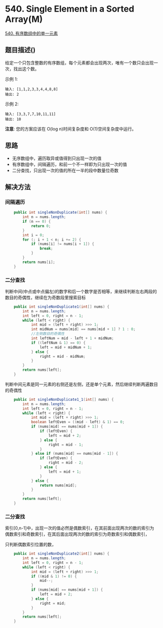 
# 540. Single Element in a Sorted Array(M)

[540. 有序数组中的单一元素](https://leetcode-cn.com/problems/single-element-in-a-sorted-array/)

## 题目描述()

给定一个只包含整数的有序数组，每个元素都会出现两次，唯有一个数只会出现一次，找出这个数。

示例 1:
```
输入: [1,1,2,3,3,4,4,8,8]
输出: 2
```

示例 2:
```
输入: [3,3,7,7,10,11,11]
输出: 10
```

**注意**: 您的方案应该在 O(log n)时间复杂度和 O(1)空间复杂度中运行。

## 思路

- 无序数组中，遍历取异或值得到只出现一次的值
- 有序数组中，间隔遍历，和前一个不一样即为只出现一次的值
- 二分查找，只出现一次的值的所在一半的段中数量位奇数


## 解决方法

### 间隔遍历

```java
    public int singleNonDuplicate(int[] nums) {
        int n = nums.length;
        if (n == 0) {
            return 0;
        }
        int i = 0;
        for (; i + 1 < n; i += 2) {
            if (nums[i] != nums[i + 1]) {
                break;
            }
        }
        return nums[i];
    }
```

### 二分查找

判断中间(中点或中点偏左)的数字和后一个数字是否相等，来继续判断左右两段的数目的奇偶性，继续在为奇数段里搜索目标

```java
    public int singleNonDuplicate1(int[] nums) {
        int n = nums.length;
        int left = 0, right = n - 1;
        while (left < right) {
            int mid = (left + right) >>> 1;
            int midNum = nums[mid] == nums[mid + 1] ? 1 : 0;
            //左侧数目的奇偶性
            int leftNum = mid - left + 1 + midNum;
            if ((leftNum & 1) == 0) {
                left = mid + midNum + 1;
            } else {
                right = mid - midNum;
            }
        }
        return nums[left];
    }
```

判断中间元素是同一元素的右侧还是左侧，还是单个元素，然后继续判断两遍数目的奇偶性

```java
    public int singleNonDuplicate1_1(int[] nums) {
        int n = nums.length;
        int left = 0, right = n - 1;
        while (left < right) {
            int mid = (left + right) >>> 1;
            boolean leftEven = ((mid - left) & 1) == 0;
            if (nums[mid] == nums[mid + 1]) {
                if (leftEven) {
                    left = mid + 2;
                } else {
                    right = mid - 1;
                }
            } else if (nums[mid] == nums[mid - 1]) {
                if (leftEven) {
                    right = mid - 2;
                } else {
                    left = mid + 1;
                }
            } else {
                return nums[mid];
            }
        }
        return nums[left];
    }
```

### 二分查找

索引[0,n-1]中，出现一次的值必然是偶数索引，在其前面出现两次的数的索引为偶数索引和奇数索引，在其后面出现两次的数的索引为奇数索引和偶数索引，

只判断偶数索引位置的数，


```java
    public int singleNonDuplicate2(int[] nums) {
        int n = nums.length;
        int left = 0, right = n - 1;
        while (left < right) {
            int mid = (left + right) >>> 1;
            if ((mid & 1) != 0) {
                mid--;
            }
            if (nums[mid] == nums[mid + 1]) {
                left = mid + 2;
            } else {
                right = mid;
            }
        }
        return nums[left];
    }
```